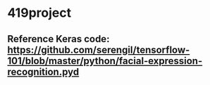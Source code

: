 # 419project

## Reference Keras code: https://github.com/serengil/tensorflow-101/blob/master/python/facial-expression-recognition.pyd
